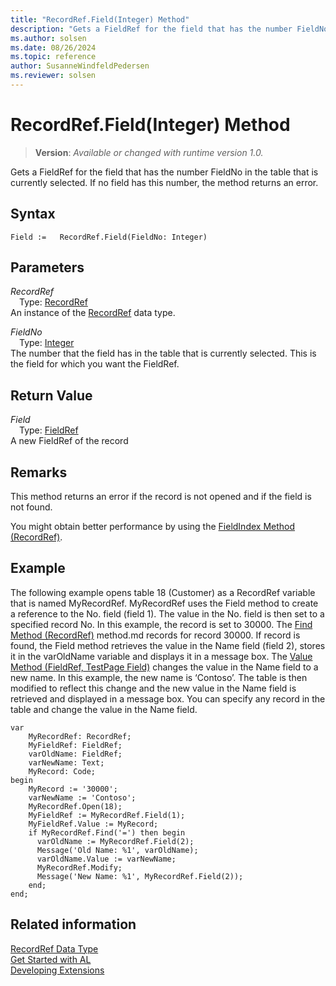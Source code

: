 ```yaml
---
title: "RecordRef.Field(Integer) Method"
description: "Gets a FieldRef for the field that has the number FieldNo in the table that is currently selected."
ms.author: solsen
ms.date: 08/26/2024
ms.topic: reference
author: SusanneWindfeldPedersen
ms.reviewer: solsen
---
```

[//]: # (START>DO_NOT_EDIT)
[//]: # (IMPORTANT:Do not edit any of the content between here and the END>DO_NOT_EDIT.)
[//]: # (Any modifications should be made in the .xml files in the ModernDev repo.)
# RecordRef.Field(Integer) Method
> **Version**: _Available or changed with runtime version 1.0._

Gets a FieldRef for the field that has the number FieldNo in the table that is currently selected. If no field has this number, the method returns an error.


## Syntax
```AL
Field :=   RecordRef.Field(FieldNo: Integer)
```
## Parameters
*RecordRef*  
&emsp;Type: [RecordRef](recordref-data-type.md)  
An instance of the [RecordRef](recordref-data-type.md) data type.  

*FieldNo*  
&emsp;Type: [Integer](../integer/integer-data-type.md)  
The number that the field has in the table that is currently selected. This is the field for which you want the FieldRef.  


## Return Value
*Field*  
&emsp;Type: [FieldRef](../fieldref/fieldref-data-type.md)  
A new FieldRef of the record


[//]: # (IMPORTANT: END>DO_NOT_EDIT)

## Remarks  
 This method returns an error if the record is not opened and if the field is not found.  
  
 You might obtain better performance by using the [FieldIndex Method \(RecordRef\)](recordref-fieldindex-method.md).  
  
## Example  
 The following example opens table 18 \(Customer\) as a RecordRef variable that is named MyRecordRef. MyRecordRef uses the Field method to create a reference to the No. field \(field 1\). The value in the No. field is then set to a specified record No. In this example, the record is set to 30000. The [Find Method \(RecordRef\)](recordref-find-method.md) method.md records for record 30000. If record is found, the Field method retrieves the value in the Name field \(field 2\), stores it in the varOldName variable and displays it in a message box. The [Value Method \(FieldRef, TestPage Field\)](../fieldref/fieldref-value-method.md) changes the value in the Name field to a new name. In this example, the new name is ‘Contoso’. The table is then modified to reflect this change and the new value in the Name field is retrieved and displayed in a message box. You can specify any record in the table and change the value in the Name field.
 
```al
var
    MyRecordRef: RecordRef;
    MyFieldRef: FieldRef;
    varOldName: FieldRef;
    varNewName: Text;
    MyRecord: Code;
begin  
    MyRecord := '30000';  
    varNewName := 'Contoso';  
    MyRecordRef.Open(18);  
    MyFieldRef := MyRecordRef.Field(1);  
    MyFieldRef.Value := MyRecord;  
    if MyRecordRef.Find('=') then begin  
      varOldName := MyRecordRef.Field(2);  
      Message('Old Name: %1', varOldName);  
      varOldName.Value := varNewName;  
      MyRecordRef.Modify;    
      Message('New Name: %1', MyRecordRef.Field(2));  
    end;  
end;
```  

## Related information
[RecordRef Data Type](recordref-data-type.md)  
[Get Started with AL](../../devenv-get-started.md)  
[Developing Extensions](../../devenv-dev-overview.md)